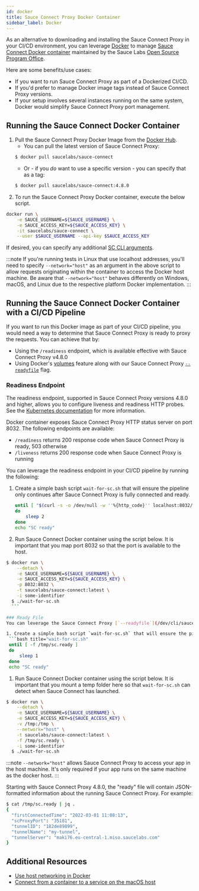 ```yaml
---
id: docker
title: Sauce Connect Proxy Docker Container
sidebar_label: Docker
---
```


As an alternative to downloading and installing the Sauce Connect Proxy in your CI/CD environment, you can leverage [Docker](https://www.docker.com/) to manage [Sauce Connect Docker container](https://github.com/saucelabs/sauce-connect-docker) maintained by the Sauce Labs [Open Source Program Office](https://opensource.saucelabs.com/).

Here are some benefits/use cases:

- If you want to run Sauce Connect Proxy as part of a Dockerized CI/CD.
- If you'd prefer to manage Docker image tags instead of Sauce Connect Proxy versions.
- If your setup involves several instances running on the same system, Docker would simplify Sauce Connect Proxy port management.

## Running the Sauce Connect Docker Container

1. Pull the Sauce Connect Proxy Docker Image from the [Docker Hub](https://hub.docker.com/r/saucelabs/sauce-connect).
   - You can pull the latest version of Sauce Connect Proxy:
   ```bash
   $ docker pull saucelabs/sauce-connect
   ```
   - Or - if you _do_ want to use a specific version - you can specify that as a tag:
   ```bash
   $ docker pull saucelabs/sauce-connect:4.8.0
   ```
2. To run the Sauce Connect Proxy Docker container, execute the below script.

```bash
docker run \
    -e SAUCE_USERNAME=${SAUCE_USERNAME} \
    -e SAUCE_ACCESS_KEY=${SAUCE_ACCESS_KEY} \
    -it saucelabs/sauce-connect \
    --user $SAUCE_USERNAME --api-key $SAUCE_ACCESS_KEY
```

If desired, you can specify any additional [SC CLI arguments](/dev/cli/sauce-connect-proxy/).

:::note
If you're running tests in Linux that use localhost addresses, you'll need to specify `--network="host"` as an argument in the above script to allow requests originating within the container to access the Docker host machine.
Be aware that `--network="host"` behaves differently on Windows, macOS, and Linux due to the respective platform Docker implementation.
:::

## Running the Sauce Connect Docker Container with a CI/CD Pipeline

If you want to run this Docker image as part of your CI/CD pipeline, you would need a way to determine that Sauce Connect Proxy is ready to proxy the requests. You can achieve that by:

- Using the `/readiness` endpoint, which is available effective with Sauce Connect Proxy v4.8.0
- Using Docker's [volumes](https://docs.docker.com/storage/volumes/) feature along with our Sauce Connect Proxy [`--readyfile`](/dev/cli/sauce-connect-proxy/#--readyfile) flag.

### Readiness Endpoint

The readiness endpoint, supported in Sauce Connect Proxy versions 4.8.0 and higher, allows you to configure liveness and readiness HTTP probes. See the [Kubernetes documentation](https://kubernetes.io/docs/tasks/configure-pod-container/configure-liveness-readiness-startup-probes/) for more information.

Docker container exposes Sauce Connect Proxy HTTP status server on port 8032. The following endpoints are available:

- `/readiness` returns 200 response code when Sauce Connect Proxy is ready, 503 otherwise
- `/liveness` returns 200 response code when Sauce Connect Proxy is running

You can leverage the readiness endpoint in your CI/CD pipeline by running the following:

1. Create a simple bash script `wait-for-sc.sh` that will ensure the pipeline only continues after Sauce Connect Proxy is fully connected and ready.
   ```bash title="wait-for-sc.sh"
   until [ "$(curl -s -o /dev/null -w ''%{http_code}'' localhost:8032/readiness)" == "200" ]
   do
       sleep 2
   done
   echo "SC ready"
   ```
1. Run Sauce Connect Docker container using the script below. It is important that you map port 8032 so that the port is available to the host.

````bash
$ docker run \
    --detach \
    -e SAUCE_USERNAME=${SAUCE_USERNAME} \
    -e SAUCE_ACCESS_KEY=${SAUCE_ACCESS_KEY} \
    -p 8032:8032 \
    -t saucelabs/sauce-connect:latest \
    -i some-identifier
  $ ./wait-for-sc.sh
  ```

### Ready File
You can leverage the Sauce Connect Proxy [`--readyfile`](/dev/cli/sauce-connect-proxy/#--readyfile) flag to specify a file that will be created (or updated) when the proxy is ready.

1. Create a simple bash script `wait-for-sc.sh` that will ensure the pipeline only continues after Sauce Connect Proxy is fully connected and ready.
 ```bash title="wait-for-sc.sh"
 until [ -f /tmp/sc.ready ]
 do
     sleep 1
 done
 echo "SC ready"
````

1. Run Sauce Connect Docker container using the script below. It is important that you mount a temp folder here so that `wait-for-sc.sh` can detect when Sauce Connect has launched.

```bash
$ docker run \
    --detach \
    -e SAUCE_USERNAME=${SAUCE_USERNAME} \
    -e SAUCE_ACCESS_KEY=${SAUCE_ACCESS_KEY} \
    -v /tmp:/tmp \
    --network="host" \
    -t saucelabs/sauce-connect:latest \
    -f /tmp/sc.ready \
    -i some-identifier
  $ ./wait-for-sc.sh
```

:::note
`--network="host"` allows Sauce Connect Proxy to access your app in the host machine. It's only required if your app runs on the same machine as the docker host.
:::

Starting with Sauce Connect Proxy 4.8.0, the "ready" file will contain JSON-formatted information about the running Sauce Connect Proxy. For example:

```bash
$ cat /tmp/sc.ready | jq .
{
  "firstConnectedTime": "2022-03-01 11:08:13",
  "scProxyPort": "35181",
  "tunnelID": "182de89899",
  "tunnelName": "my-tunnel",
  "tunnelServer": "maki76.eu-central-1.miso.saucelabs.com"
}
```

## Additional Resources

- [Use host networking in Docker](https://docs.docker.com/network/host/)
- [Connect from a container to a service on the macOS host](https://docs.docker.com/desktop/mac/networking/#use-cases-and-workarounds)
